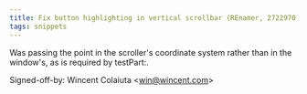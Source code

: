 ```yaml
---
title: Fix button highlighting in vertical scrollbar (REnamer, 2722970)
tags: snippets
---
```


Was passing the point in the scroller's coordinate system rather than in the window's, as is required by testPart:.

Signed-off-by: Wincent Colaiuta &lt;win@wincent.com&gt;
